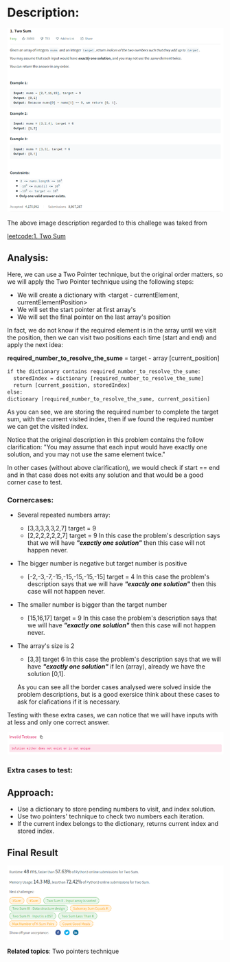 # Description:

![challenge image from: leetcode.com](challenge.png)

The above image description regarded to this challege was taked from

[leetcode:1. Two Sum](https://leetcode.com/problems/two-sum/)

## Analysis:

Here, we can use a Two Pointer technique, but the original order matters, so we will apply the Two Pointer technique using the following steps:

- We will create a dictionary with <target - currentElement, currentElementPosition>
- We will set the start pointer at first array's
- We will set the final pointer on the last array's position

In fact, we do not know if the required element is in the array until we visit the position, then we can visit
two positions each time (start and end) and apply the next idea:

**required_number_to_resolve_the_sume** = target - array [current_position]

```
if the dictionary contains required_number_to_resolve_the_sume:
  storedIndex = dictionary [required_number_to_resolve_the_sume]
  return [current_position, storedIndex]
else:
dictionary [required_number_to_resolve_the_sume, current_position]
```

As you can see, we are storing the required number to complete the target sum, with the current visited index, then if we found the required number we can get the visited index.

Notice that the original description in this problem contains the follow clarification: "You may assume that each input would have exactly one solution, and you may not use the same element twice."

In other cases (without above clarification), we would check if start == end and in that case does not exits any solution and that would be a good corner case to test.

### Cornercases:

- Several repeated numbers array:

  - [3,3,3,3,3,2,7] target = 9
  - [2,2,2,2,2,2,7] target = 9
    In this case the problem's description says that we will have **_"exactly one solution"_** then this case
    will not happen never.

- The bigger number is negative but target number is positive

  - [-2,-3,-7,-15,-15,-15,-15,-15] target = 4
    In this case the problem's description says that we will have **_"exactly one solution"_** then this case
    will not happen never.

- The smaller number is bigger than the target number

  - [15,16,17] target = 9
    In this case the problem's description says that we will have **_"exactly one solution"_** then this case
    will not happen never.

- The array's size is 2

  - [3,3] target 6
    In this case the problem's description says that we will have **_"exactly one solution"_** if len (array), already we have the solution [0,1].

  As you can see all the border cases analysed were solved inside the problem descriptions, but is a good exersice
  think about these cases to ask for clafications if it is necessary.

Testing with these extra cases, we can notice that we will have inputs with at less and only one correct answer.

![challenge image from: test cases windows leetcode.com](invalid_test_cases.png)

### Extra cases to test:

## Approach:

- Use a dictionary to store pending numbers to visit, and index solution.
- Use two pointers' technique to check two numbers each iteration.
- If the current index belongs to the dictionary, returns current index and stored index.

## Final Result

![final result: leedcode.com](summary_image.png)

**Related topics**: Two pointers technique
